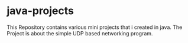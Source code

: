 # java-projects
This Repository contains various mini projects that i created in java.
The Project is about the simple UDP based networking program.
